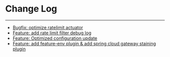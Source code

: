 # Change Log
---

- [Bugfix: optimize ratelimit actuator](https://github.com/Tencent/spring-cloud-tencent/pull/413)
- [Feature: add rate limit filter debug log](https://github.com/Tencent/spring-cloud-tencent/pull/417)
- [Feature: Optimized configuration update](https://github.com/Tencent/spring-cloud-tencent/pull/423)
- [Feature: add feature-env plugin & add spring cloud gateway staining plugin](https://github.com/Tencent/spring-cloud-tencent/pull/428)

